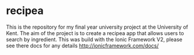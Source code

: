 # recipea
This is the repository for my final year university project at the University of Kent. The aim of the project is to create a recipea app that allows users to search by ingredient. This was build with the Ionic Framework V2, please see there docs for any details http://ionicframework.com/docs/ 
